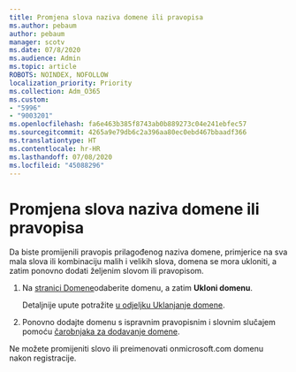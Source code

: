 ```yaml
---
title: Promjena slova naziva domene ili pravopisa
ms.author: pebaum
author: pebaum
manager: scotv
ms.date: 07/8/2020
ms.audience: Admin
ms.topic: article
ROBOTS: NOINDEX, NOFOLLOW
localization_priority: Priority
ms.collection: Adm_O365
ms.custom:
- "5996"
- "9003201"
ms.openlocfilehash: fa6e463b385f8743ab0b889273c04e241ebfec57
ms.sourcegitcommit: 4265a9e79db6c2a396aa80ec0ebd467bbaadf366
ms.translationtype: HT
ms.contentlocale: hr-HR
ms.lasthandoff: 07/08/2020
ms.locfileid: "45088296"
---
```

# <a name="change-a-domain-name-letter-case-or-spelling"></a>Promjena slova naziva domene ili pravopisa

Da biste promijenili pravopis prilagođenog naziva domene, primjerice na sva mala slova ili kombinaciju malih i velikih slova, domena se mora ukloniti, a zatim ponovno dodati željenim slovom ili pravopisom.

1. Na [stranici Domene](https://portal.office.com/adminportal/home#/Domains)odaberite domenu, a zatim **Ukloni domenu**.</br>

    Detaljnije upute potražite [u odjeljku Uklanjanje domene](https://docs.microsoft.com/microsoft-365/admin/get-help-with-domains/remove-a-domain?view=o365-worldwide).

2. Ponovno dodajte domenu s ispravnim pravopisnim i slovnim slučajem pomoću [čarobnjaka za dodavanje domene](https://portal.office.com/adminportal/home#/Domains/Wizard).

Ne možete promijeniti slovo ili preimenovati onmicrosoft.com domenu nakon registracije.